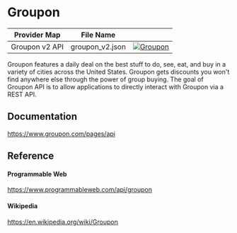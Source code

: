 # Groupon

| Provider Map | File Name | |
|------------------------------|------------------------------|--------------------------------------------------------------------------------------------------------------------------------------------------------------------------------------------------------------------------------------------------------------------|
| Groupon v2 API | groupon_v2.json | [![Groupon](https://d233zlhvpze22y.cloudfront.net/github/bitscoopaddbuttonxsmall.png)](https://bitscoop.com/maps/create?source=https://raw.githubusercontent.com/bitscooplabs/provider-maps/master/groupon/groupon_v2.json) |

Groupon features a daily deal on the best stuff to do, see, eat, and buy in a variety of cities across the United States. Groupon gets discounts you won't find anywhere else through the power of group buying. The goal of Groupon API is to allow applications to directly interact with Groupon via a REST API.

## Documentation
https://www.groupon.com/pages/api

## Reference

#### Programmable Web
https://www.programmableweb.com/api/groupon

#### Wikipedia
https://en.wikipedia.org/wiki/Groupon

